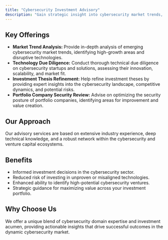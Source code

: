 ```yaml
---
title: "Cybersecurity Investment Advisory"
description: "Gain strategic insight into cybersecurity market trends, investment opportunities, and technology evolution to inform investment theses and portfolio strategy."
---
```


## Key Offerings

*   **Market Trend Analysis:** Provide in-depth analysis of emerging cybersecurity market trends, identifying high-growth areas and disruptive technologies.
*   **Technology Due Diligence:** Conduct thorough technical due diligence on cybersecurity startups and solutions, assessing their innovation, scalability, and market fit.
*   **Investment Thesis Refinement:** Help refine investment theses by providing expert insights into the cybersecurity landscape, competitive dynamics, and potential risks.
*   **Portfolio Company Security Review:** Advise on optimizing the security posture of portfolio companies, identifying areas for improvement and value creation.

## Our Approach
Our advisory services are based on extensive industry experience, deep technical knowledge, and a robust network within the cybersecurity and venture capital ecosystems.

## Benefits
*   Informed investment decisions in the cybersecurity sector.
*   Reduced risk of investing in unproven or misaligned technologies.
*   Enhanced ability to identify high-potential cybersecurity ventures.
*   Strategic guidance for maximizing value across your investment portfolio.

## Why Choose Us
We offer a unique blend of cybersecurity domain expertise and investment acumen, providing actionable insights that drive successful outcomes in the dynamic cybersecurity market.
